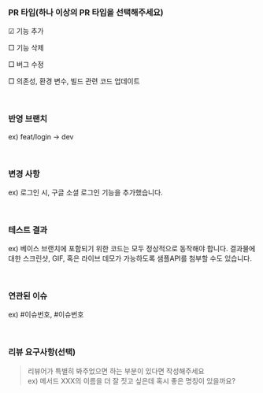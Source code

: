 ### PR 타입(하나 이상의 PR 타입을 선택해주세요)
☑ 기능 추가

□ 기능 삭제

□ 버그 수정

□ 의존성, 환경 변수, 빌드 관련 코드 업데이트

</br>

### 반영 브랜치
ex) feat/login -> dev

</br>

### 변경 사항
ex) 로그인 시, 구글 소셜 로그인 기능을 추가했습니다.

</br>

### 테스트 결과
ex) 베이스 브랜치에 포함되기 위한 코드는 모두 정상적으로 동작해야 합니다. 결과물에 대한 스크린샷, GIF, 혹은 라이브 데모가 가능하도록 샘플API를 첨부할 수도 있습니다.

</br>

### 연관된 이슈
ex) #이슈번호, #이슈번호

</br>

### 리뷰 요구사항(선택)
> 리뷰어가 특별히 봐주었으면 하는 부분이 있다면 작성해주세요  
> ex) 메서드 XXX의 이름을 더 잘 짓고 싶은데 혹시 좋은 명칭이 있을까요?
